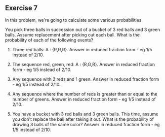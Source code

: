 ## Exercise 7

In this problem, we're going to calculate some various probabilities.

You pick three balls in succession out of a bucket of 3 red balls and 3 green balls. Assume replacement after picking out each ball. What is the probability of each of the following events?

1. Three red balls: A : {R,R,R}. Answer in reduced fraction form - eg 1/5 instead of 2/10.

 
2. The sequence red, green, red: A : {R,G,R}. Answer in reduced fraction form - eg 1/5 instead of 2/10.

 
3. Any sequence with 2 reds and 1 green. Answer in reduced fraction form - eg 1/5 instead of 2/10.


4. Any sequence where the number of reds is greater than or equal to the number of greens. Answer in reduced fraction form - eg 1/5 instead of 2/10.

 
5. You have a bucket with 3 red balls and 3 green balls. This time, assume you don't replace the ball after taking it out. What is the probability of drawing 3 balls of the same color? Answer in reduced fraction form - eg 1/5 instead of 2/10.

